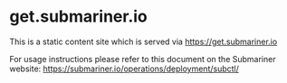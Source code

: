 # get.submariner.io

 This is a static content site which is served via https://get.submariner.io

 For usage instructions please refer to this document on the Submariner website: https://submariner.io/operations/deployment/subctl/
